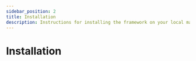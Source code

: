 ```yaml
---
sidebar_position: 2
title: Installation
description: Instructions for installing the framework on your local machine or server.
---
```


# Installation
